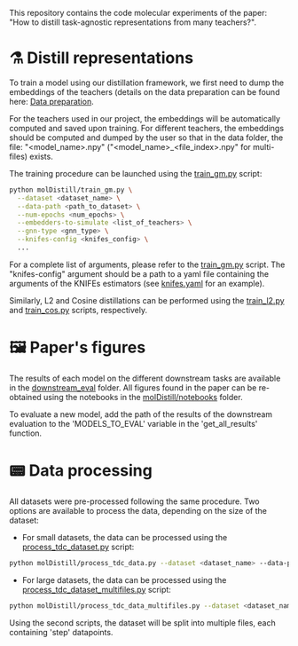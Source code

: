 This repository contains the code molecular experiments of the paper: "How to distill task-agnostic representations from many teachers?".




# :alembic: Distill representations

To train a model using our distillation framework, we first need to dump the embeddings of the teachers (details on the data preparation can be found here: [Data preparation](#pager-data-processing).

For the teachers used in our project, the embeddings will be automatically computed and saved upon training.
For different teachers, the embeddings should be computed and dumped by the user so that in the data folder, the file: "<model_name>.npy" ("<model_name>_<file_index>.npy" for multi-files) exists.

The training procedure can be launched using the [train_gm.py](molDistill/train_gm.py) script:
```bash
python molDistill/train_gm.py \
  --dataset <dataset_name> \
  --data-path <path_to_dataset> \
  --num-epochs <num_epochs> \
  --embedders-to-simulate <list_of_teachers> \
  --gnn-type <gnn_type> \
  --knifes-config <knifes_config> \
  ...
```
For a complete list of arguments, please refer to the [train_gm.py](molDistill/train_gm.py) script.
The "knifes-config" argument should be a path to a yaml file containing the arguments of the KNIFEs estimators (see [knifes.yaml](hp/knifes.yaml) for an example).

Similarly, L2 and Cosine distillations can be performed using the [train_l2.py](molDistill/train_l2.py) and [train_cos.py](molDistill/train_cos.py) scripts, respectively.

# :framed_picture: Paper's figures

The results of each model on the different downstream tasks are available in the [downstream_eval](downstream_eval) folder.
All figures found in the paper can be re-obtained using the notebooks in the [molDistill/notebooks](molDistill/notebooks) folder.

To evaluate a new model, add the path of the results of the downstream evaluation to the 'MODELS_TO_EVAL' variable in the 'get_all_results' function.


# :pager: Data processing

All datasets were pre-processed following the same procedure.
Two options are available to process the data, depending on the size of the dataset:
- For small datasets, the data can be processed using the [process_tdc_dataset.py](molDistill/preprocess_tdc_dataset.py) script:
```bash
python molDistill/process_tdc_data.py --dataset <dataset_name> --data-path <path_to_dataset>
```
- For large datasets, the data can be processed using the [process_tdc_dataset_multifiles.py](molDistill/preprocess_tdc_dataset_multifiles.py) script:
```bash
python molDistill/process_tdc_data_multifiles.py --dataset <dataset_name> --data-path <path_to_dataset> --i0 <initial_index_to_process> --step <datapoints_per_files>
```
Using the second scripts, the dataset will be split into multiple files, each containing 'step' datapoints.

